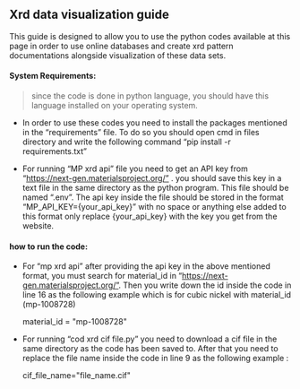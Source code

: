 ## Xrd data visualization guide

This guide is designed to allow you to use the python codes available at this page in order to use online databases and create xrd pattern documentations alongside visualization of these data sets.

#### System Requirements:

> since the code is done in python language, you should have this language installed on your operating system.

- In order to use these codes you need to install the packages mentioned in the “requirements” file. To do so you should open cmd in files directory and write the following command 
    “pip install -r requirements.txt”
  
- For running “MP xrd api” file you need to get an API key from “https://next-gen.materialsproject.org/” . you should save this key in a text file in the same directory as the python program. This file should be named “.env”. The api key inside the file should be stored in the format “MP_API_KEY={your_api_key}” with no space or anything else added to this format only replace {your_api_key} with the key you get from the website.

#### how to run the code:

- For “mp xrd api” after providing the api key in the above mentioned format, you must search for material_id in “https://next-gen.materialsproject.org/”. Then you write down the id inside the code in line 16 as the following example which is for cubic nickel with material_id (mp-1008728)

    material_id = "mp-1008728"
  
- For running “cod xrd cif file.py” you need to download a cif file in the same directory as the code has been saved to. After that you need to replace the file name inside the code in line 9 as the following example : 

    cif_file_name="file_name.cif"

